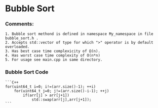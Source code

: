 
# Bubble Sort

### Comments:

    1. Bubble sort methond is defined in namespace My_namespace in file bubble_sort.h .
    2. Accepts std::vector of type for which ">" operator is by default overloaded.
    3. Has best case time complexicity of Ω(n).
    4. Has worst case time complexity of O(n*n)
    5. For usage see main.cpp in same directory.

### Bubble Sort Code

    ```C++
    for(uint64_t i=0; i!=(arr.size()-1); ++i)
        for(uint64_t j=0; j!=(arr.size()-i-1); ++j)
            if(arr[j] > arr[j+1])
                std::swap(arr[j],arr[j+1]);
    ```